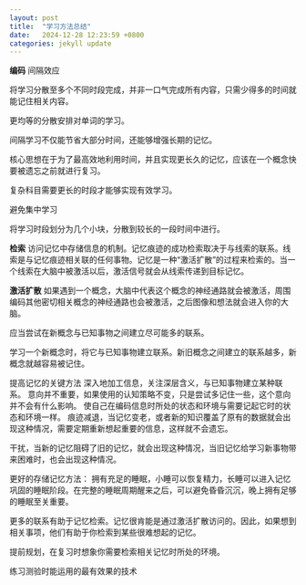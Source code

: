 ```yaml
---
layout: post
title:  "学习方法总结"
date:   2024-12-28 12:23:59 +0800
categories: jekyll update
---
```



**编码**
间隔效应

将学习分散至多个不同时段完成，并非一口气完成所有内容，只需少得多的时间就能记住相关内容。

更均等的分散安排对单词的学习。

间隔学习不仅能节省大部分时间，还能够增强长期的记忆。

核心思想在于为了最高效地利用时间，并且实现更长久的记忆，应该在一个概念快要被遗忘之前就进行复习。

复杂科目需要更长的时段才能够实现有效学习。

避免集中学习

将学习时段划分为几个小块，分散到较长的一段时间中进行。


**检索**
访问记忆中存储信息的机制。记忆痕迹的成功检索取决于与线索的联系。线索是与记忆痕迹相关联的任何事物。记忆是一种“激活扩散”的过程来检索的。当一个线索在大脑中被激活以后，激活信号就会从线索传递到目标记忆。



**激活扩散**
如果遇到一个概念，大脑中代表这个概念的神经通路就会被激活，周围编码其他密切相关概念的神经通路也会被激活，之后图像和想法就会进入你的大脑。

应当尝试在新概念与已知事物之间建立尽可能多的联系。

学习一个新概念时，将它与已知事物建立联系。新旧概念之间建立的联系越多，新概念就越容易被记住。




提高记忆的关键方法
深入地加工信息，关注深层含义，与已知事物建立某种联系。
意向并不重要，如果使用的认知策略不变，只是尝试多记住一些，这个意向并不会有什么影响。
使自己在编码信息时所处的状态和环境与需要记起它时的状态和环境一样。
痕迹减退，当记忆变老，或者新的知识覆盖了原有的数据就会出现这种情况，需要定期重新想起重要的信息，这样就不会遗忘。

干扰，当新的记忆阻碍了旧的记忆，就会出现这种情况，当旧记忆给学习新事物带来困难时，也会出现这种情况。

更好的存储记忆方法：
拥有充足的睡眠，小睡可以恢复精力，长睡可以进入记忆巩固的睡眠阶段。在完整的睡眠周期醒来之后，可以避免昏昏沉沉，晚上拥有足够的睡眠至关重要。

更多的联系有助于记忆检索。记忆很肯能是通过激活扩散访问的。因此，如果想到相关事项，他们有助于你检索到某些很难想起的记忆。

提前规划，在复习时想象你需要检索相关记忆时所处的环境。

练习测验时能运用的最有效果的技术
